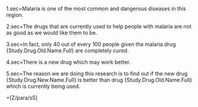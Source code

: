 1.sec=Malaria is one of the most common and dangerous diseases in this region.

2.sec=The drugs that are currently used to help people with malaria are not as good as we would like them to be.

3.sec=In fact, only 40 out of every 100 people given the malaria  drug {Study.Drug.Old.Name.Full} are completely cured.

4.sec=There is a new drug which may work better.

5.sec=The reason we are doing this research is to find out if the new drug {Study.Drug.New.Name.Full} is better than drug {Study.Drug.Old.Name.Full}  which is currently being used.

=[Z/para/s5]


